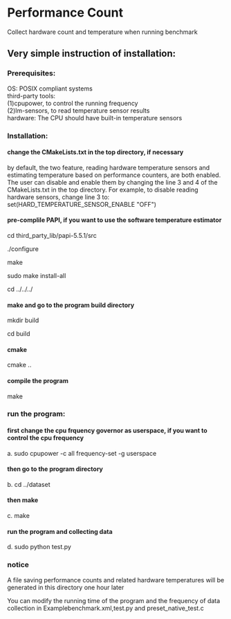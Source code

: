 # Performance Count

Collect hardware count and temperature when running benchmark

## Very simple instruction of installation:  

### Prerequisites:
OS: POSIX compliant systems  
third-party tools:    
    (1)cpupower, to control the running frequency  
    (2)lm-sensors, to read temperature sensor results  
hardware: The CPU should have built-in temperature sensors  


### Installation:
#### change the CMakeLists.txt in the top directory, if necessary
 by default, the two feature, reading hardware temperature sensors and estimating 
temperature based on performance counters, are both enabled. The user can disable 
and enable them by changing the line 3 and 4 of the CMakeLists.txt in the top 
directory. For example, to disable reading hardware sensors, change line 3 to:
 set(HARD_TEMPERATURE_SENSOR_ENABLE "OFF")
#### pre-complile PAPI, if you want to use the software temperature estimator
 cd third_party_lib/papi-5.5.1/src
 
 ./configure
 
 make
 
 sudo make install-all
 
 cd ../../../
#### make and go to the program build directory
 mkdir build
 
 cd build
#### cmake
 cmake ..
#### compile the program 
 make

### run the program:
#### first change the cpu frquency governor as userspace, if you want to control the cpu frequency
a. sudo cpupower -c all frequency-set -g userspace 
#### then go to the program directory
b. cd ../dataset
#### then make
c. make
#### run the program and collecting data
d. sudo python test.py


### notice
A file saving performance counts and related hardware temperatures will be generated in this directory one hour later

You can modify the running time of the program and the frequency of data collection in Examplebenchmark.xml,test.py and 
preset_native_test.c



    
